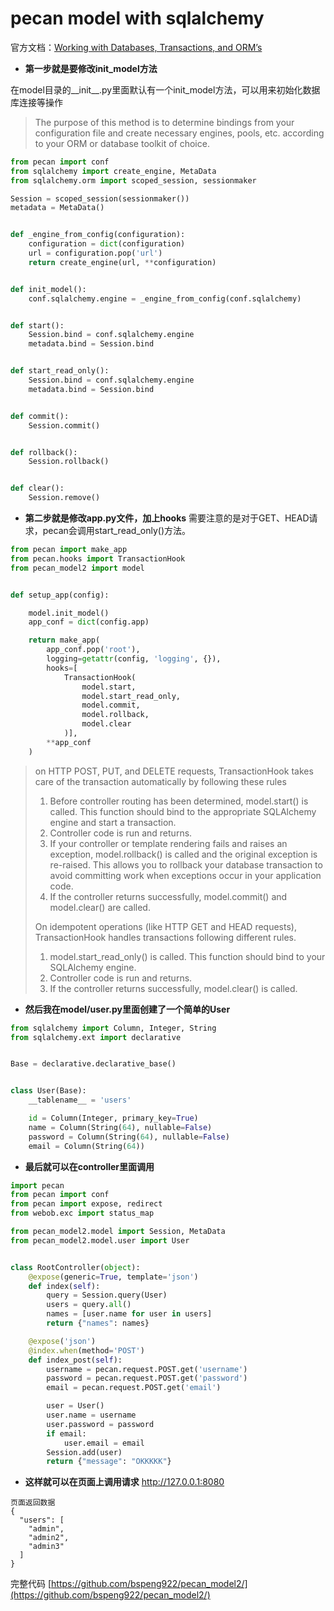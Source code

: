 # pecan model with sqlalchemy

官方文档：[Working with Databases, Transactions, and ORM’s](http://pecan.readthedocs.io/en/latest/databases.html)


+ **第一步就是要修改init_model方法**

在model目录的__init__.py里面默认有一个init_model方法，可以用来初始化数据库连接等操作

> The purpose of this method is to determine bindings from your configuration file and create necessary engines, pools, etc. according to your ORM or database toolkit of choice.

```python
from pecan import conf
from sqlalchemy import create_engine, MetaData
from sqlalchemy.orm import scoped_session, sessionmaker

Session = scoped_session(sessionmaker())
metadata = MetaData()


def _engine_from_config(configuration):
    configuration = dict(configuration)
    url = configuration.pop('url')
    return create_engine(url, **configuration)


def init_model():
    conf.sqlalchemy.engine = _engine_from_config(conf.sqlalchemy)


def start():
    Session.bind = conf.sqlalchemy.engine
    metadata.bind = Session.bind


def start_read_only():
    Session.bind = conf.sqlalchemy.engine
    metadata.bind = Session.bind


def commit():
    Session.commit()


def rollback():
    Session.rollback()


def clear():
    Session.remove()

```


+ **第二步就是修改app.py文件，加上hooks**
需要注意的是对于GET、HEAD请求，pecan会调用start_read_only()方法。

```python
from pecan import make_app
from pecan.hooks import TransactionHook
from pecan_model2 import model


def setup_app(config):

    model.init_model()
    app_conf = dict(config.app)

    return make_app(
        app_conf.pop('root'),
        logging=getattr(config, 'logging', {}),
        hooks=[
            TransactionHook(
                model.start,
                model.start_read_only,
                model.commit,
                model.rollback,
                model.clear
            )],
        **app_conf
    )

```

> 
> on HTTP POST, PUT, and DELETE requests, TransactionHook takes care of the transaction automatically by following these rules
> 
> 1. Before controller routing has been determined, model.start() is called. This function should bind to the appropriate SQLAlchemy engine and start a transaction.
> 2. Controller code is run and returns.
> 3. If your controller or template rendering fails and raises an exception, model.rollback() is called and the original exception is re-raised. This allows you to rollback your database transaction to avoid committing work when exceptions occur in your application code.
> 4. If the controller returns successfully, model.commit() and model.clear() are called.
> 
> 
> On idempotent operations (like HTTP GET and HEAD requests), TransactionHook handles transactions following different rules.
> 
> 1. model.start_read_only() is called. This function should bind to your SQLAlchemy engine.
> 2. Controller code is run and returns.
> 3. If the controller returns successfully, model.clear() is called.
> 
 

+ **然后我在model/user.py里面创建了一个简单的User**

```python
from sqlalchemy import Column, Integer, String
from sqlalchemy.ext import declarative


Base = declarative.declarative_base()


class User(Base):
    __tablename__ = 'users'

    id = Column(Integer, primary_key=True)
    name = Column(String(64), nullable=False)
    password = Column(String(64), nullable=False)
    email = Column(String(64))

```


+ **最后就可以在controller里面调用**

```python
import pecan
from pecan import conf
from pecan import expose, redirect
from webob.exc import status_map

from pecan_model2.model import Session, MetaData
from pecan_model2.model.user import User


class RootController(object):
    @expose(generic=True, template='json')
    def index(self):
        query = Session.query(User)
        users = query.all()
        names = [user.name for user in users]
        return {"names": names}

    @expose('json')
    @index.when(method='POST')
    def index_post(self):
        username = pecan.request.POST.get('username')
        password = pecan.request.POST.get('password')
        email = pecan.request.POST.get('email')

        user = User()
        user.name = username
        user.password = password
        if email:
            user.email = email
        Session.add(user)
        return {"message": "OKKKKK"}
```


+ **这样就可以在页面上调用请求**
   http://127.0.0.1:8080

```
页面返回数据
{
  "users": [
    "admin",
    "admin2",
    "admin3"
  ]
}
```

完整代码 [https://github.com/bspeng922/pecan_model2/](https://github.com/bspeng922/pecan_model2/)